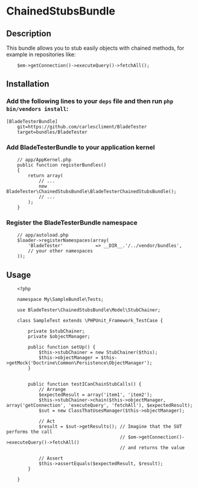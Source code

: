 ChainedStubsBundle
=================


## Description

This bundle allows you to stub easily objects with chained methods, for example in repositories like:

```
    $em->getConnection()->executeQuery()->fetchAll();
```

## Installation

### Add the following lines to your  `deps` file and then run `php bin/vendors install`:

```
[BladeTesterBundle]
    git=https://github.com/carlescliment/BladeTester
    target=bundles/BladeTester
```



### Add BladeTesterBundle to your application kernel
```
    // app/AppKernel.php
    public function registerBundles()
    {
        return array(
            // ...
            new BladeTester\ChainedStubsBundle\BladeTesterChainedStubsBundle();
            // ...
        );
    }
```

### Register the BladeTesterBundle namespace
```
    // app/autoload.php
    $loader->registerNamespaces(array(
        'BladeTester'            => __DIR__.'/../vendor/bundles',
        // your other namespaces
    ));
```

## Usage

```
    <?php

    namespace My\SampleBundle\Tests;

    use BladeTester\ChainedStubsBundle\Model\StubChainer;

    class SampleTest extends \PHPUnit_Framework_TestCase {

        private $stubChainer;
        private $objectManager;

        public function setUp() {
            $this->stubChainer = new StubChainer($this);
            $this->objectManager = $this->getMock('Doctrine\Common\Persistence\ObjectManager');
        }


        public function testICanChainStubCalls() {
            // Arrange
            $expectedResult = array('item1', 'item2');
            $this->stubChainer->chain($this->objectManager, array('getConnection', 'executeQuery', 'fetchAll'), $expectedResult);
            $sut = new ClassThatUsesManager($this->objectManager);

            // Act
            $result = $sut->getResults(); // Imagine that the SUT performs the call
                                          // $om->getConnection()->executeQuery()->fetchAll()
                                          // and returns the value
            
            // Assert
            $this->assertEquals($expectedResult, $result);
        }

    }

````